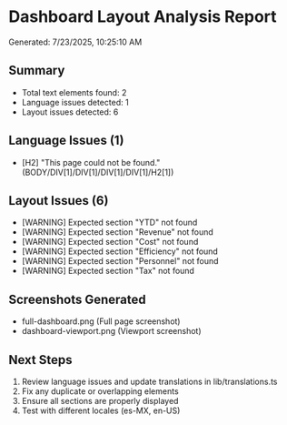 
# Dashboard Layout Analysis Report
Generated: 7/23/2025, 10:25:10 AM

## Summary
- Total text elements found: 2
- Language issues detected: 1
- Layout issues detected: 6

## Language Issues (1)
- [H2] "This page could not be found." (BODY/DIV[1]/DIV[1]/DIV[1]/DIV[1]/H2[1])

## Layout Issues (6)
- [WARNING] Expected section "YTD" not found
- [WARNING] Expected section "Revenue" not found
- [WARNING] Expected section "Cost" not found
- [WARNING] Expected section "Efficiency" not found
- [WARNING] Expected section "Personnel" not found
- [WARNING] Expected section "Tax" not found

## Screenshots Generated
- full-dashboard.png (Full page screenshot)
- dashboard-viewport.png (Viewport screenshot)

## Next Steps
1. Review language issues and update translations in lib/translations.ts
2. Fix any duplicate or overlapping elements
3. Ensure all sections are properly displayed
4. Test with different locales (es-MX, en-US)
